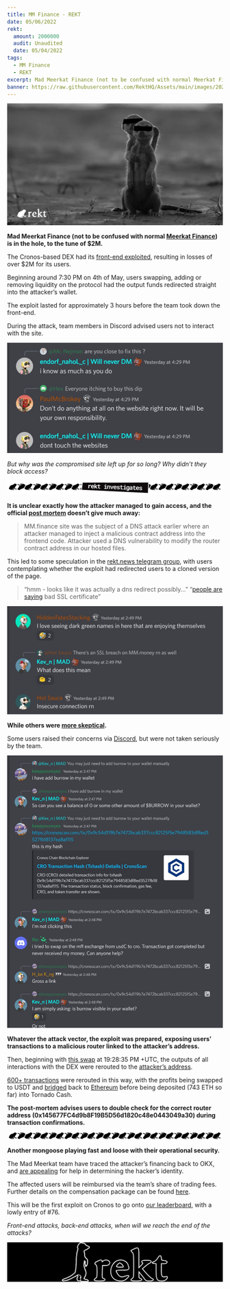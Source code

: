 ```yaml
---
title: MM Finance - REKT
date: 05/06/2022
rekt:
  amount: 2000000
  audit: Unaudited 
  date: 05/04/2022
tags:
  - MM Finance
  - REKT
excerpt: Mad Meerkat Finance (not to be confused with normal Meerkat Finance) lost $2M to a DNS exploit. Back-end attacks, front-end attacks, when will we see the end of the attacks?
banner: https://raw.githubusercontent.com/RektHQ/Assets/main/images/2022/05/madmeerkat-header.png
---
```

![](https://raw.githubusercontent.com/RektHQ/Assets/main/images/2022/05/madmeerkat-header.png)

**Mad Meerkat Finance (not to be confused with normal [Meerkat Finance](https://rekt.news/meerkat-finance-bsc-rekt/)) is in the hole, to the tune of $2M.**

The Cronos-based DEX had its [front-end exploited](https://twitter.com/MMFcrypto/status/1521943206333542401), resulting in losses of over $2M for its users.

Beginning around 7:30 PM on 4th of May, users swapping, adding or removing liquidity on the protocol had the output funds redirected straight into the attacker’s wallet.

The exploit lasted for approximately 3 hours before the team took down the front-end.

During the attack, team members in Discord advised users not to interact with the site.

![](https://raw.githubusercontent.com/RektHQ/Assets/main/images/2022/05/madmeerkat-endorf.png)

_But why was the compromised site left up for so long? Why didn’t they block access?_

![](https://raw.githubusercontent.com/RektHQ/Assets/main/images/2021/09/rekt-investigates-linebreak.png)

**It is unclear exactly how the attacker managed to gain access, and the official [post mortem](https://medium.com/@MMFinance/dns-hi-jacking-post-mortem-compensation-3e2b5bb21183) doesn’t give much away:**

>MM.finance site was the subject of a DNS attack earlier where an attacker managed to inject a malicious contract address into the frontend code. Attacker used a DNS vulnerability to modify the router contract address in our hosted files.

This led to some speculation in the [rekt.news telegram group](https://t.me/Rekt_HQ/49327), with users contemplating whether the exploit had redirected users to a cloned version of the page.

>“hmm - looks like it was actually a dns redirect possibly…” 
>“[people are saying](https://discord.com/channels/869152206060937226/967607652643373056/971498877964402738) bad SSL certificate”

![](https://raw.githubusercontent.com/RektHQ/Assets/main/images/2022/05/madmeerkat-hiddenfates.png)

**While others were [more skeptical](https://t.me/Rekt_HQ/49317).**

Some users raised their concerns via [Discord](https://discord.com/channels/869152206060937226/967607652643373056/971498286663999519), but were not taken seriously by the team.

![](https://raw.githubusercontent.com/RektHQ/Assets/main/images/2022/05/madmeerkat-keepeyes.png)

**Whatever the attack vector, the exploit was prepared, exposing users’ transactions to a malicious router linked to the attacker’s address.**

Then, beginning with [this swap](https://cronoscan.com/tx/0xdfb5b6f7698121adc9510d69687f9536c1abe320287e6b053e384956cd7be0da) at 19:28:35 PM +UTC, the outputs of all interactions with the DEX were rerouted to the [attacker’s address](https://cronoscan.com/address/0xb3065fe2125c413e973829108f23e872e1db9a6b).

[600+ transactions](https://cronoscan.com/tokentxns?a=0xb3065fe2125c413e973829108f23e872e1db9a6b) were rerouted in this way, with the profits being swapped to USDT and [bridged](https://cronoscan.com/tx/0x9df6975c09ee950ae361894f6aa46c1c5e462449156054c73432e84147724ebb) back to [Ethereum](https://etherscan.io/address/0xb3065fe2125c413e973829108f23e872e1db9a6b) before being deposited (743 ETH so far) into Tornado Cash.

**The post-mortem advises users to double check for the correct router address (0x145677FC4d9b8F19B5D56d1820c48e0443049a30) during transaction confirmations.**

![](https://raw.githubusercontent.com/RektHQ/Assets/main/images/2021/03/rekt-linebreak.png) 

**Another mongoose playing fast and loose with their operational security.**

The Mad Meerkat team have traced the attacker’s financing back to OKX, and [are appealing](https://twitter.com/MMFcrypto/status/1522094396342104065) for help in determining the hacker’s identity. 

The affected users will be reimbursed via the team’s share of trading fees. Further details on the compensation package can be found [here](https://medium.com/@MMFinance/compensation-package-updates-5d5915bf0f69).

This will be the first exploit on Cronos to go onto [our leaderboard](https://rekt.news/leaderboard/), with a lowly entry of #76.

_Front-end attacks, back-end attacks, when will we reach the end of the attacks?_

![](https://raw.githubusercontent.com/RektHQ/Assets/main/images/2022/05/madmeerkat-conc.png)
